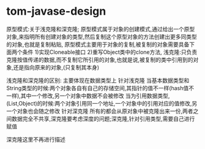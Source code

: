 # tom-javase-design
原型模式:关于浅克隆和深克隆;
原型模式属于对象的创建模式,通过给出一个原型对象,来指明所有创建对象的类型,然后复制这个原型对象的方法创建出更多同类型的对象,也就是复制粘贴,
原型模式主要用于对象的复制,被复制的对象需要具备下面两个条件
1)实现Cloneable接口
2)重写Object类中的clone方法,
浅克隆:只负责克隆按值传递的数据,而不复制它所引用的对象,也就是说,被复制的类中引用到的对象,还是指向原来的对象,(只复制其本身)

浅克隆和深克隆的区别:
主要体现在数据类型上
	针对浅克隆
	当基本数据类型和String类型的时候:两个对象各自有自己的存储空间,其指针的值不一样(hash值不一样),其中一个修改,另一个对象中数据不会被修改
	当为引用数据类型,(List,Object)的时候:两个对象引用同一个地址,一个对象中的引用对应的值修改,另一个对象也会随之修改
	针对深克隆
	所有的都会从原对象中被克隆出来一份,两者之间数据完全不共享,深克隆要考虑深度的问题;深克隆,针对引用类型,需要自己进行赋值
	
深克隆这里不再进行描述
	
